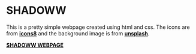 # SHADOWW

This is a pretty simple webpage created using html and css. The icons are from **[icons8](https://icons8.com/)** and the background image is from **[unsplash](https://unsplash.com/photos/Jztmx9yqjBw)**.

**[SHADOWW WEBPAGE](https://dev-shadoww.github.io/)**
